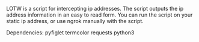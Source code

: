 LOTW is a script for intercepting ip addresses. The script outputs the ip address information in an easy to read form. You can run the script on your static ip address, or use ngrok manually with the script.

Dependencies:
    pyfiglet
    termcolor
    requests
    python3
